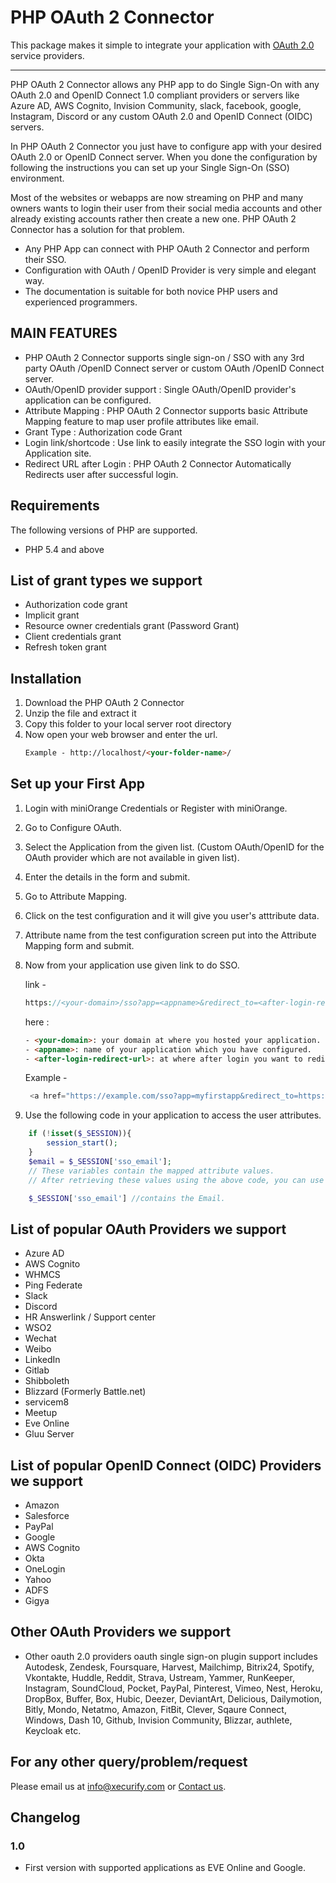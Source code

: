 # PHP OAuth 2 Connector

This package makes it simple to integrate your application with [OAuth 2.0](http://oauth.net/2/) service providers.

---

PHP OAuth 2 Connector allows any PHP app to do Single Sign-On with any OAuth 2.0 and OpenID Connect 1.0 compliant providers or servers like Azure AD, AWS Cognito, Invision Community, slack, facebook, google, Instagram, Discord or any custom OAuth 2.0 and OpenID Connect (OIDC) servers.

In PHP OAuth 2 Connector you just have to configure app with your desired OAuth 2.0 or OpenID Connect server. When you done the configuration by following the instructions you can set up your Single Sign-On (SSO) environment.

Most of the websites or webapps are now streaming on PHP and many owners wants to login their user from their social media accounts and other already existing accounts rather then create a new one. PHP OAuth 2 Connector has a solution for that problem.


* Any PHP App can connect with PHP OAuth 2 Connector and perform their SSO.
* Configuration with OAuth / OpenID Provider is very simple and elegant way.
* The documentation is suitable for both novice PHP users and experienced programmers.


## MAIN FEATURES 

*	PHP OAuth 2 Connector supports single sign-on / SSO with any 3rd party OAuth /OpenID Connect server or custom OAuth /OpenID Connect server.
*   OAuth/OpenID provider support : Single OAuth/OpenID provider's application can be configured.
*	Attribute Mapping : PHP OAuth 2 Connector supports basic Attribute Mapping feature to map user profile attributes like email.
*	Grant Type : Authorization code Grant
*	Login link/shortcode : Use link to easily integrate the SSO login with your Application site. 
*	Redirect URL after Login : PHP OAuth 2 Connector Automatically Redirects user after successful login. 


## Requirements

The following versions of PHP are supported.

* PHP 5.4 and above

## List of grant types we support 
*   Authorization code grant
*   Implicit grant
*   Resource owner credentials grant (Password Grant)
*   Client credentials grant
*   Refresh token grant



## Installation

1. Download the PHP OAuth 2 Connector 
2. Unzip the file and extract it
3. Copy this folder to your local server root directory
4. Now open your web browser and enter the url.  
   ``` html
   Example - http://localhost/<your-folder-name>/
   ```

## Set up your First App
1. Login with miniOrange Credentials or Register with miniOrange.
2. Go to Configure OAuth.
3. Select the Application from the given list. (Custom OAuth/OpenID for the OAuth provider which are not available in given list).
4. Enter the details in the form and submit.
5. Go to Attribute Mapping.
6. Click on the test configuration and it will give you user's atttribute data.
7. Attribute name from the test configuration screen put into the Attribute Mapping form and submit.
8. Now from your application use given link to do SSO.

   link -
   ``` php 
   https://<your-domain>/sso?app=<appname>&redirect_to=<after-login-redirect-url>
   ```

   here :
   ``` html
   - <your-domain>: your domain at where you hosted your application. 
   - <appname>: name of your application which you have configured.
   - <after-login-redirect-url>: at where after login you want to redirect.
   ```

   Example -
   ``` php
    <a href="https://example.com/sso?app=myfirstapp&redirect_to=https://redirect-domain.com">Login SSO</a>
    ```
      
9. Use the following code in your application to access the user attributes.

``` php
    if (!isset($_SESSION)){                          
        session_start();
    }
    $email = $_SESSION['sso_email'];
    // These variables contain the mapped attribute values.
    // After retrieving these values using the above code, you can use the $email variable in your code.

    $_SESSION['sso_email'] //contains the Email.
```



## List of popular OAuth Providers we support 
*	Azure AD
*	AWS Cognito
*   WHMCS
*   Ping Federate
*	Slack
*	Discord
*	HR Answerlink / Support center
*	WSO2
*	Wechat
*	Weibo
*   LinkedIn
*	Gitlab
*	Shibboleth
*	Blizzard (Formerly Battle.net)
*	servicem8
*	Meetup
*	Eve Online
*	Gluu Server

## List of popular OpenID Connect (OIDC) Providers we support 
*	Amazon
*	Salesforce
*	PayPal
*	Google
*	AWS Cognito
*	Okta
*	OneLogin
*	Yahoo
*	ADFS
*	Gigya



## Other OAuth Providers we support 
*	Other oauth 2.0 providers oauth single sign-on plugin support includes Autodesk, Zendesk, Foursquare, Harvest, Mailchimp, Bitrix24, Spotify, Vkontakte, Huddle, Reddit, Strava, Ustream, Yammer, RunKeeper, Instagram, SoundCloud, Pocket, PayPal, Pinterest, Vimeo, Nest, Heroku, DropBox, Buffer, Box, Hubic, Deezer, DeviantArt, Delicious, Dailymotion, Bitly, Mondo, Netatmo, Amazon, FitBit, Clever, Sqaure Connect, Windows, Dash 10, Github, Invision Community, Blizzar, authlete, Keycloak etc.



## For any other query/problem/request 
Please email us at info@xecurify.com or <a href="http://miniorange.com/contact" target="_blank">Contact us</a>.


## Changelog 

### 1.0 
* First version with supported applications as EVE Online and Google.
